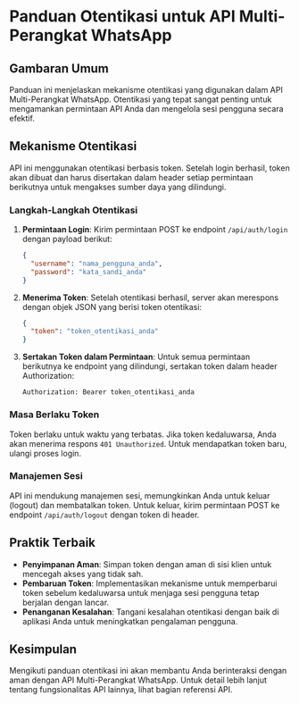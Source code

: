 # Panduan Otentikasi untuk API Multi-Perangkat WhatsApp

## Gambaran Umum

Panduan ini menjelaskan mekanisme otentikasi yang digunakan dalam API Multi-Perangkat WhatsApp. Otentikasi yang tepat sangat penting untuk mengamankan permintaan API Anda dan mengelola sesi pengguna secara efektif.

## Mekanisme Otentikasi

API ini menggunakan otentikasi berbasis token. Setelah login berhasil, token akan dibuat dan harus disertakan dalam header setiap permintaan berikutnya untuk mengakses sumber daya yang dilindungi.

### Langkah-Langkah Otentikasi

1. **Permintaan Login**: Kirim permintaan POST ke endpoint `/api/auth/login` dengan payload berikut:

   ```json
   {
     "username": "nama_pengguna_anda",
     "password": "kata_sandi_anda"
   }
   ```

2. **Menerima Token**: Setelah otentikasi berhasil, server akan merespons dengan objek JSON yang berisi token otentikasi:

   ```json
   {
     "token": "token_otentikasi_anda"
   }
   ```

3. **Sertakan Token dalam Permintaan**: Untuk semua permintaan berikutnya ke endpoint yang dilindungi, sertakan token dalam header Authorization:

   ```
   Authorization: Bearer token_otentikasi_anda
   ```

### Masa Berlaku Token

Token berlaku untuk waktu yang terbatas. Jika token kedaluwarsa, Anda akan menerima respons `401 Unauthorized`. Untuk mendapatkan token baru, ulangi proses login.

### Manajemen Sesi

API ini mendukung manajemen sesi, memungkinkan Anda untuk keluar (logout) dan membatalkan token. Untuk keluar, kirim permintaan POST ke endpoint `/api/auth/logout` dengan token di header.

## Praktik Terbaik

- **Penyimpanan Aman**: Simpan token dengan aman di sisi klien untuk mencegah akses yang tidak sah.
- **Pembaruan Token**: Implementasikan mekanisme untuk memperbarui token sebelum kedaluwarsa untuk menjaga sesi pengguna tetap berjalan dengan lancar.
- **Penanganan Kesalahan**: Tangani kesalahan otentikasi dengan baik di aplikasi Anda untuk meningkatkan pengalaman pengguna.

## Kesimpulan

Mengikuti panduan otentikasi ini akan membantu Anda berinteraksi dengan aman dengan API Multi-Perangkat WhatsApp. Untuk detail lebih lanjut tentang fungsionalitas API lainnya, lihat bagian referensi API.